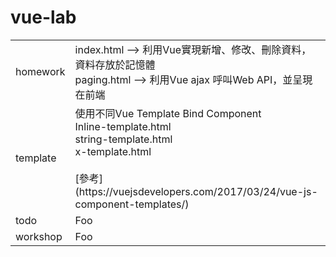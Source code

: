 # vue-lab

<table>
    <tr>
        <td>homework</td>
        <td>
            index.html --> 利用Vue實現新增、修改、刪除資料，資料存放於記憶體 <br />
            paging.html --> 利用Vue ajax 呼叫Web API，並呈現在前端
        </td>
    </tr>
        <tr>
        <td>template</td>
        <td>
             使用不同Vue Template Bind Component <br />
             Inline-template.html <br />
             string-template.html <br />
             x-template.html  <br /><br />
             [參考] (https://vuejsdevelopers.com/2017/03/24/vue-js-component-templates/)
        </td>
    </tr>
    <tr>
        <td>todo</td>
        <td>Foo</td>
    </tr>
    <tr>
        <td>workshop</td>
        <td>Foo</td>
    </tr>
</table>
